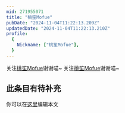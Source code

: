 ```yaml
---
mid: 271955071
title: "桃笙Mofue"
pubDate: "2024-11-04T11:22:13.209Z"
updatedDate: "2024-11-04T11:22:13.210Z"
profile:
  {
    Nickname: ["桃笙Mofue"],
  }
---
```


关注[桃笙Mofue](https://space.bilibili.com/271955071)谢谢喵~ 关注[桃笙Mofue](https://space.bilibili.com/271955071)谢谢喵~

## 此条目有待补充
你可以在[这里](https://github.com/Yuhanawa/VTuber.ICU-Content/edit/master/v/桃笙Mofue/index.md)编辑本文
